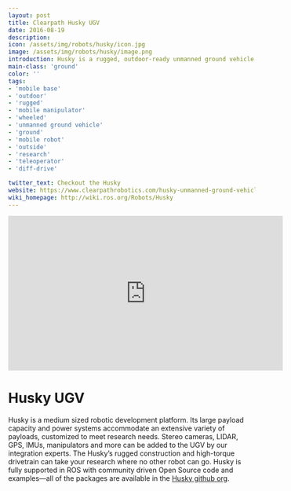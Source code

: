 ```yaml
---
layout: post
title: Clearpath Husky UGV
date: 2016-08-19
description:
icon: /assets/img/robots/husky/icon.jpg
image: /assets/img/robots/husky/image.png
introduction: Husky is a rugged, outdoor-ready unmanned ground vehicle (UGV), suitable for research and rapid prototyping applications. 
main-class: 'ground'
color: ''
tags:
- 'mobile base'
- 'outdoor'
- 'rugged'
- 'mobile manipulator'
- 'wheeled'
- 'unmanned ground vehicle'
- 'ground'
- 'mobile robot'
- 'outside'
- 'research'
- 'teleoperator'
- 'diff-drive'

twitter_text: Checkout the Husky
website: https://www.clearpathrobotics.com/husky-unmanned-ground-vehicle-robot/
wiki_homepage: http://wiki.ros.org/Robots/Husky
---
```

<iframe width="560" height="315" src="https://www.youtube.com/embed/XRYusHTtaN0" frameborder="0" allowfullscreen></iframe>

# Husky UGV

Husky is a medium sized robotic development platform. Its large payload capacity and power systems accommodate an extensive variety of payloads, customized to meet research needs. Stereo cameras, LIDAR, GPS, IMUs, manipulators and more can be added to the UGV by our integration experts. The Husky’s rugged construction and high-torque drivetrain can take your research where no other robot can go. Husky is fully supported in ROS with community driven Open Source code and examples—all of the packages are available in the [Husky github org](https://github.com/husky).
